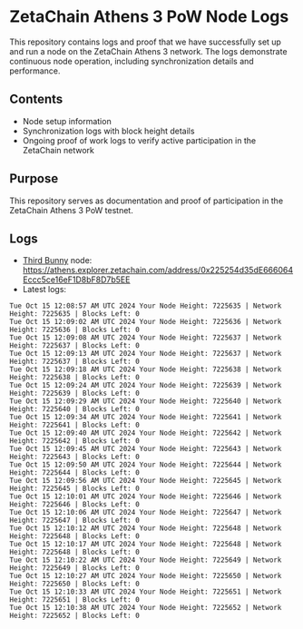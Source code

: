 # ZetaChain Athens 3 PoW Node Logs
This repository contains logs and proof that we have successfully set up and run a node on the ZetaChain Athens 3 network. The logs demonstrate continuous node operation, including synchronization details and performance.

## Contents
- Node setup information
- Synchronization logs with block height details
- Ongoing proof of work logs to verify active participation in the ZetaChain network

## Purpose
This repository serves as documentation and proof of participation in the ZetaChain Athens 3 PoW testnet.

## Logs

- [Third Bunny](https://thirdbunny.xyz/) node: https://athens.explorer.zetachain.com/address/0x225254d35dE666064Eccc5ce16eF1D8bF8D7b5EE
- Latest logs:
```
Tue Oct 15 12:08:57 AM UTC 2024 Your Node Height: 7225635 | Network Height: 7225635 | Blocks Left: 0
Tue Oct 15 12:09:02 AM UTC 2024 Your Node Height: 7225636 | Network Height: 7225636 | Blocks Left: 0
Tue Oct 15 12:09:08 AM UTC 2024 Your Node Height: 7225637 | Network Height: 7225637 | Blocks Left: 0
Tue Oct 15 12:09:13 AM UTC 2024 Your Node Height: 7225637 | Network Height: 7225637 | Blocks Left: 0
Tue Oct 15 12:09:18 AM UTC 2024 Your Node Height: 7225638 | Network Height: 7225638 | Blocks Left: 0
Tue Oct 15 12:09:24 AM UTC 2024 Your Node Height: 7225639 | Network Height: 7225639 | Blocks Left: 0
Tue Oct 15 12:09:29 AM UTC 2024 Your Node Height: 7225640 | Network Height: 7225640 | Blocks Left: 0
Tue Oct 15 12:09:34 AM UTC 2024 Your Node Height: 7225641 | Network Height: 7225641 | Blocks Left: 0
Tue Oct 15 12:09:40 AM UTC 2024 Your Node Height: 7225642 | Network Height: 7225642 | Blocks Left: 0
Tue Oct 15 12:09:45 AM UTC 2024 Your Node Height: 7225643 | Network Height: 7225643 | Blocks Left: 0
Tue Oct 15 12:09:50 AM UTC 2024 Your Node Height: 7225644 | Network Height: 7225644 | Blocks Left: 0
Tue Oct 15 12:09:56 AM UTC 2024 Your Node Height: 7225645 | Network Height: 7225645 | Blocks Left: 0
Tue Oct 15 12:10:01 AM UTC 2024 Your Node Height: 7225646 | Network Height: 7225646 | Blocks Left: 0
Tue Oct 15 12:10:06 AM UTC 2024 Your Node Height: 7225647 | Network Height: 7225647 | Blocks Left: 0
Tue Oct 15 12:10:12 AM UTC 2024 Your Node Height: 7225648 | Network Height: 7225648 | Blocks Left: 0
Tue Oct 15 12:10:17 AM UTC 2024 Your Node Height: 7225648 | Network Height: 7225648 | Blocks Left: 0
Tue Oct 15 12:10:22 AM UTC 2024 Your Node Height: 7225649 | Network Height: 7225649 | Blocks Left: 0
Tue Oct 15 12:10:27 AM UTC 2024 Your Node Height: 7225650 | Network Height: 7225650 | Blocks Left: 0
Tue Oct 15 12:10:33 AM UTC 2024 Your Node Height: 7225651 | Network Height: 7225651 | Blocks Left: 0
Tue Oct 15 12:10:38 AM UTC 2024 Your Node Height: 7225652 | Network Height: 7225652 | Blocks Left: 0
```
